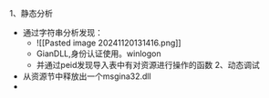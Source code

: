 1、静态分析
- 通过字符串分析发现：
	- ![[Pasted image 20241120131416.png]]
	- GianDLL,身份认证使用。winlogon
	- 并通过peid发现导入表中有对资源进行操作的函数
2、动态调试
- 从资源节中释放出一个msgina32.dll
- 